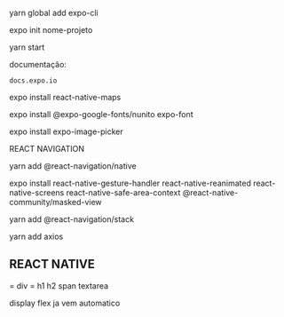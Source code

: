 yarn global add expo-cli

expo init nome-projeto

yarn start

documentação:

    docs.expo.io


expo install react-native-maps

expo install @expo-google-fonts/nunito expo-font


expo install expo-image-picker

REACT NAVIGATION


yarn add @react-navigation/native


expo install react-native-gesture-handler react-native-reanimated react-native-screens react-native-safe-area-context @react-native-community/masked-view

yarn add @react-navigation/stack

yarn add axios


<h2>REACT NATIVE</h2>

<View> = div
<Text> = h1 h2 span textarea


display flex ja vem automatico


